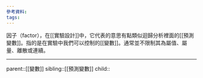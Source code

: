 ```yaml
---
參考資料:
tags:
---
```

因子（factor），在[[實驗設計]]中，它代表的意思有點類似迴歸分析裡面的[[預測變數]]。指的是在實驗中我們可以控制的[[變數]]。通常並不限制其為屬值、屬量、離散或連續。
- - -
parent::[[變數]]
sibling::[[預測變數]]
child::